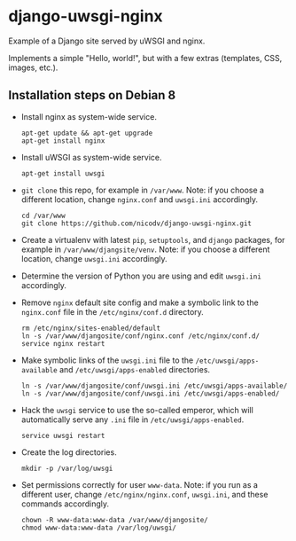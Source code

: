 # django-uwsgi-nginx
Example of a Django site served by uWSGI and nginx.

Implements a simple "Hello, world!", but with a few extras (templates, CSS, 
images, etc.).

Installation steps on Debian 8
------------------------------

- Install nginx as system-wide service.

    ```
    apt-get update && apt-get upgrade
    apt-get install nginx
    ```

- Install uWSGI as system-wide service.

    ```
    apt-get install uwsgi
    ```

- `git clone` this repo, for example in `/var/www`. Note: if you choose a different
location, change `nginx.conf` and `uwsgi.ini` accordingly.

    ```
    cd /var/www
    git clone https://github.com/nicodv/django-uwsgi-nginx.git
    ```

- Create a virtualenv with latest `pip`, `setuptools`, and `django` packages,
for example in `/var/www/djangsite/venv`. Note: if you choose a different location,
change `uwsgi.ini` accordingly.

- Determine the version of Python you are using and edit `uwsgi.ini` accordingly.

- Remove `nginx` default site config and make a symbolic link to the `nginx.conf`
file in the `/etc/nginx/conf.d` directory.

    ```
    rm /etc/nginx/sites-enabled/default
    ln -s /var/www/djangosite/conf/nginx.conf /etc/nginx/conf.d/
    service nginx restart
    ```

- Make symbolic links of the `uwsgi.ini` file to the `/etc/uwsgi/apps-available` 
and `/etc/uwsgi/apps-enabled` directories.

    ```
    ln -s /var/www/djangosite/conf/uwsgi.ini /etc/uwsgi/apps-available/
    ln -s /var/www/djangosite/conf/uwsgi.ini /etc/uwsgi/apps-enabled/
    ```

- Hack the `uwsgi` service to use the so-called emperor, which will automatically
serve any `.ini` file in `/etc/uwsgi/apps-enabled`.

    ```
    service uwsgi restart
    ```

- Create the log directories.

    ```
    mkdir -p /var/log/uwsgi
    ```

- Set permissions correctly for user `www-data`. Note: if you run as a different
user, change `/etc/nginx/nginx.conf`, `uwsgi.ini`, and these commands accordingly.

    ```
    chown -R www-data:www-data /var/www/djangosite/
    chmod www-data:www-data /var/log/uwsgi/
    ```
